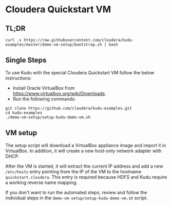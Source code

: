 # Cloudera Quickstart VM

## TL;DR

    curl -s https://raw.githubusercontent.com/cloudera/kudu-examples/master/demo-vm-setup/bootstrap.sh | bash

## Single Steps

To use Kudu with the special Cloudera Quickstart VM follow the below
instructions:

  * Install Oracle VirtualBox from https://www.virtualbox.org/wiki/Downloads.
  * Run the following commands:
````
git clone https://github.com/cloudera/kudu-examples.git
cd kudu-examples
./demo-vm-setup/setup-kudu-demo-vm.sh
````

## VM setup

The setup script will download a VirtualBox appliance image and import it in
VirtualBox. In addition, it will create a new host-only network adapter with
DHCP. 

After the VM is started, it will extract the current IP address and
add a new `/etc/hosts` entry pointing from the IP of the VM to the hostname
`quickstart.cloudera`. This entry is required because HDFS and Kudu
require a working reverse name mapping.

If you don't want to run the automated
steps, review and follow the individual steps in the
`demo-vm-setup/setup-kudu-demo-vm.sh` script.

